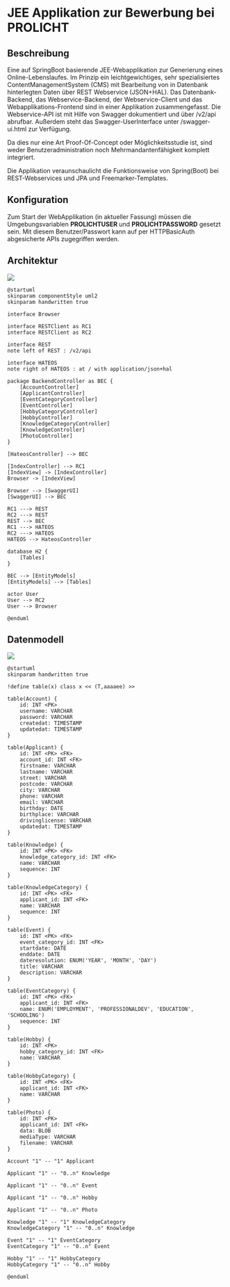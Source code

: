 # JEE Applikation zur Bewerbung bei PROLICHT

## Beschreibung

Eine auf SpringBoot basierende JEE-Webapplikation zur Generierung eines Online-Lebenslaufes.
Im Prinzip ein leichtgewichtiges, sehr spezialisiertes ContentManagementSystem (CMS) mit Bearbeitung von in Datenbank hinterlegten Daten über REST Webservice (JSON+HAL).
Das Datenbank-Backend, das Webservice-Backend, der Webservice-Client und das Webapplikations-Frontend sind in einer Applikation zusammengefasst.
Die Webservice-API ist mit Hilfe von Swagger dokumentiert und über /v2/api abrufbar.
Außerdem steht das Swagger-UserInterface unter /swagger-ui.html zur Verfügung.

Da dies nur eine Art Proof-Of-Concept oder Möglichkeitsstudie ist, sind weder Benutzeradministration noch Mehrmandantenfähigkeit komplett integriert.

Die Applikation veraunschaulicht die Funktionsweise von Spring(Boot) bei REST-Webservices und JPA und Freemarker-Templates.

## Konfiguration

Zum Start der WebApplikation (in aktueller Fassung) müssen die Umgebungsvariablen **PROLICHTUSER** und **PROLICHTPASSWORD** gesetzt sein.
Mit diesem Benutzer/Passwort kann auf per HTTPBasicAuth abgesicherte APIs zugegriffen werden.


## Architektur

![](http://www.plantuml.com/plantuml/svg/VPDFRzim3CNl-XIy3qKm7tSOsWO6KWp3XYRTfSY1iHbRgq8QCbCl6FRTHoNkh7bhSv3otkzHalNdkbUCUZm4rpzvxZ3Y0IevTCB4kjPJ831OPBH5heVeLOb1uv6SywmKzrWHt4OPUegvTL-kDylWYHMmX_lb-pTOCIzqB4eGQAyW-xC37s3nN2omytbsTRCflwmlwUYRDiL7qmfGOG63rnQmwuAlKBtmudil_Ax5u5o7rHCsjdhhYUkbi4O9WM9QrMsvX9yExFTuKrLoP9tuTlGle_w7bCzaBYer4a-lqBcxajtkDA-PqRdxYMK8L3SqrRsQc9ElhQZaxY_d7bUe97tcmjNLnxGNnkwufXzpP0Sxac-UXYsOzK_GZTSZmIph9Z-1zO1DG_7XRkko_zFyDfC9K-awc2foPSrBSWgEjoD5Sttfpl7vvpfNe-8EUu9LyNBy6zm5wi_xOyDV5bkoUZrzbfg2aRzbIanL3YkL20_fUQHctBNYZvWUppLnRO_kDm00)

```plantuml
@startuml
skinparam componentStyle uml2
skinparam handwritten true

interface Browser

interface RESTClient as RC1
interface RESTClient as RC2

interface REST
note left of REST : /v2/api

interface HATEOS
note right of HATEOS : at / with application/json+hal

package BackendController as BEC {
    [AccountController]
    [ApplicantController]
    [EventCategoryController]
    [EventController]
    [HobbyCategoryController]
    [HobbyController]
    [KnowledgeCategoryController]
    [KnowledgeController]
    [PhotoController]
}

[HateosController] --> BEC

[IndexController] --> RC1
[IndexView] -> [IndexController]
Browser -> [IndexView]

Browser --> [SwaggerUI]
[SwaggerUI] --> BEC

RC1 ---> REST
RC2 ---> REST
REST --> BEC
RC1 ---> HATEOS
RC2 ---> HATEOS
HATEOS --> HateosController

database H2 {
    [Tables]
}

BEC --> [EntityModels]
[EntityModels] --> [Tables]

actor User
User --> RC2
User --> Browser

@enduml
```

## Datenmodell

![](http://www.plantuml.com/plantuml/svg/hLHDR-8m4BtxLtYv059RxLuHGaqXNL19WY2jnAaozW1M7JlhEALejVzzYO4i-G1MQdD9_6Ry_ERDEFU98TgaaK396vSnqIJ2QoBPHdDZG6AZKq3e6uCbbu0DMGXeVRGn5IH9y0VkTd4hl26x1w2DUps4zYaEfIgLfer_8xnxEElWaH_YxkIfPu4q0Ir911tyuapxGsTgqNX7kb6Q5L6gWHXWn7HmEFBSMUXuapr9pAg1Fxc4E1QSadeHkFjuK4BsIb_pw36mv3enLOs2rA69qG2cL8rA35Mib4cvsPRoragMaY0YN1IX1TTcpSXkxy09tNzGB0WjxMQQltEv4fo2J4gnovuzIRKHm5PmsREtOzeh9GPMIc-hzjLu1BzIa1HiOisP_GFNbNuTs_g98zrtk3OMaALSACzUcypAatw0P2KaMsf8b4WDLxA3NV_PQpNdhZDjtk2c5_ZXCFiOEFDcssumt8XoDo6XciUM80yKI_aIvuxgN6yo3kQUwuUPjCaqU7Hdir7WE-E1-v91xk2vxuGx95lC-iCW68_ydyts9SU7Qh6ebMU1THRztragaNvHxHNooLePLIMzpiU88HtyC0uUx382nacuZKjTNN81bPCFVqtS-D70jxVsbV_54Ce_y_ZtkplPmFa5EfzYf-Hys1fvFcojG2W_vrHVvVQY2d9UhfLrobQOPbHOrLTabPyo56O25LRrHT-3P6aa_W80)

```plantuml
@startuml
skinparam handwritten true

!define table(x) class x << (T,aaaaee) >>

table(Account) {
    id: INT <PK>
    username: VARCHAR
    password: VARCHAR
    createdat: TIMESTAMP
    updatedat: TIMESTAMP
}

table(Applicant) {
    id: INT <PK> <FK>
    account_id: INT <FK>
    firstname: VARCHAR
    lastname: VARCHAR
    street: VARCHAR
    postcode: VARCHAR
    city: VARCHAR
    phone: VARCHAR
    email: VARCHAR
    birthday: DATE
    birthplace: VARCHAR
    drivinglicense: VARCHAR
    updatedat: TIMESTAMP
}

table(Knowledge) {
    id: INT <PK> <FK>
    knowledge_category_id: INT <FK>
    name: VARCHAR
    sequence: INT
}

table(KnowledgeCategory) {
    id: INT <PK> <FK>
    applicant_id: INT <FK>
    name: VARCHAR
    sequence: INT
}

table(Event) {
    id: INT <PK> <FK>
    event_category_id: INT <FK>
    startdate: DATE
    enddate: DATE
    dateresolution: ENUM('YEAR', 'MONTH', 'DAY')
    title: VARCHAR
    description: VARCHAR
}

table(EventCategory) {
    id: INT <PK> <FK>
    applicant_id: INT <FK>
    name: ENUM('EMPLOYMENT', 'PROFESSIONALDEV', 'EDUCATION', 'SCHOOLING')
    sequence: INT
}

table(Hobby) {
    id: INT <PK>
    hobby_category_id: INT <FK>
    name: VARCHAR
}

table(HobbyCategory) {
    id: INT <PK> <FK>
    applicant_id: INT <FK>
    name: VARCHAR
}

table(Photo) {
    id: INT <PK>
    applicant_id: INT <FK>
    data: BLOB
    mediaType: VARCHAR
    filename: VARCHAR
}

Account "1" -- "1" Applicant

Applicant "1" -- "0..n" Knowledge

Applicant "1" -- "0..n" Event

Applicant "1" -- "0..n" Hobby

Applicant "1" -- "0..n" Photo

Knowledge "1" -- "1" KnowledgeCategory
KnowledgeCategory "1" -- "0..n" Knowledge

Event "1" -- "1" EventCategory
EventCategory "1" -- "0..n" Event

Hobby "1" -- "1" HobbyCategory
HobbyCategory "1" -- "0..n" Hobby

@enduml
```
